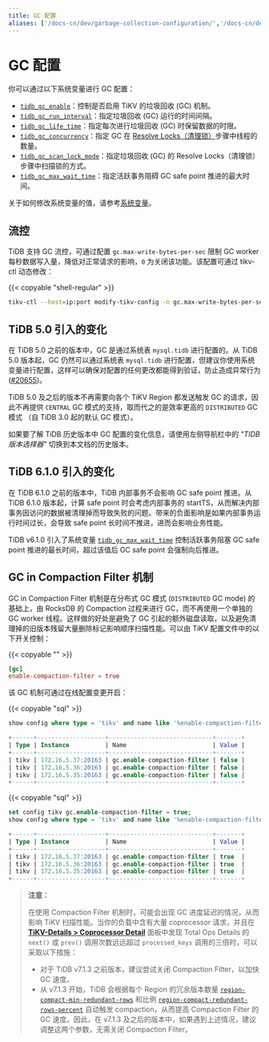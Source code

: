 ```yaml
---
title: GC 配置
aliases: ['/docs-cn/dev/garbage-collection-configuration/','/docs-cn/dev/reference/garbage-collection/configuration/']
---
```


# GC 配置

你可以通过以下系统变量进行 GC 配置：

* [`tidb_gc_enable`](/system-variables.md#tidb_gc_enable-从-v50-版本开始引入)：控制是否启用 TiKV 的垃圾回收 (GC) 机制。
* [`tidb_gc_run_interval`](/system-variables.md#tidb_gc_run_interval-从-v50-版本开始引入)：指定垃圾回收 (GC) 运行的时间间隔。
* [`tidb_gc_life_time`](/system-variables.md#tidb_gc_life_time-从-v50-版本开始引入)：指定每次进行垃圾回收 (GC) 时保留数据的时限。
* [`tidb_gc_concurrency`](/system-variables.md#tidb_gc_concurrency-从-v50-版本开始引入)：指定 GC 在 [Resolve Locks（清理锁）](/garbage-collection-overview.md#resolve-locks清理锁)步骤中线程的数量。
* [`tidb_gc_scan_lock_mode`](/system-variables.md#tidb_gc_scan_lock_mode-从-v50-版本开始引入)：指定垃圾回收 (GC) 的 Resolve Locks（清理锁）步骤中扫描锁的方式。
* [`tidb_gc_max_wait_time`](/system-variables.md#tidb_gc_max_wait_time-从-v610-版本开始引入)：指定活跃事务阻碍 GC safe point 推进的最大时间。

关于如何修改系统变量的值，请参考[系统变量](/system-variables.md)。

## 流控

TiDB 支持 GC 流控，可通过配置 `gc.max-write-bytes-per-sec` 限制 GC worker 每秒数据写入量，降低对正常请求的影响，`0` 为关闭该功能。该配置可通过 tikv-ctl 动态修改：

{{< copyable "shell-regular" >}}

```bash
tikv-ctl --host=ip:port modify-tikv-config -n gc.max-write-bytes-per-sec -v 10MB
```

## TiDB 5.0 引入的变化

在 TiDB 5.0 之前的版本中，GC 是通过系统表 `mysql.tidb` 进行配置的。从 TiDB 5.0 版本起，GC 仍然可以通过系统表 `mysql.tidb` 进行配置，但建议你使用系统变量进行配置，这样可以确保对配置的任何更改都能得到验证，防止造成异常行为 ([#20655](https://github.com/pingcap/tidb/issues/20655))。

TiDB 5.0 及之后的版本不再需要向各个 TiKV Region 都发送触发 GC 的请求，因此不再提供 `CENTRAL` GC 模式的支持，取而代之的是效率更高的 `DISTRIBUTED` GC 模式 （自 TiDB 3.0 起的默认 GC 模式）。

如果要了解 TiDB 历史版本中 GC 配置的变化信息，请使用左侧导航栏中的 _"TIDB 版本选择器"_ 切换到本文档的历史版本。

## TiDB 6.1.0 引入的变化

在 TiDB 6.1.0 之前的版本中，TiDB 内部事务不会影响 GC safe point 推进。从 TiDB 6.1.0 版本起，计算 safe point 时会考虑内部事务的 startTS，从而解决内部事务因访问的数据被清理掉而导致失败的问题。带来的负面影响是如果内部事务运行时间过长，会导致 safe point 长时间不推进，进而会影响业务性能。

TiDB v6.1.0 引入了系统变量 [`tidb_gc_max_wait_time`](/system-variables.md#tidb_gc_max_wait_time-从-v610-版本开始引入) 控制活跃事务阻塞 GC safe point 推进的最长时间，超过该值后 GC safe point 会强制向后推进。

## GC in Compaction Filter 机制

GC in Compaction Filter 机制是在分布式 GC 模式 (`DISTRIBUTED` GC mode) 的基础上，由 RocksDB 的 Compaction 过程来进行 GC，而不再使用一个单独的 GC worker 线程。这样做的好处是避免了 GC 引起的额外磁盘读取，以及避免清理掉的旧版本残留大量删除标记影响顺序扫描性能。可以由 TiKV 配置文件中的以下开关控制：

{{< copyable "" >}}

```toml
[gc]
enable-compaction-filter = true
```

该 GC 机制可通过在线配置变更开启：

{{< copyable "sql" >}}

```sql
show config where type = 'tikv' and name like '%enable-compaction-filter%';
```

```sql
+------+-------------------+-----------------------------+-------+
| Type | Instance          | Name                        | Value |
+------+-------------------+-----------------------------+-------+
| tikv | 172.16.5.37:20163 | gc.enable-compaction-filter | false |
| tikv | 172.16.5.36:20163 | gc.enable-compaction-filter | false |
| tikv | 172.16.5.35:20163 | gc.enable-compaction-filter | false |
+------+-------------------+-----------------------------+-------+
```

{{< copyable "sql" >}}

```sql
set config tikv gc.enable-compaction-filter = true;
show config where type = 'tikv' and name like '%enable-compaction-filter%';
```

```sql
+------+-------------------+-----------------------------+-------+
| Type | Instance          | Name                        | Value |
+------+-------------------+-----------------------------+-------+
| tikv | 172.16.5.37:20163 | gc.enable-compaction-filter | true  |
| tikv | 172.16.5.36:20163 | gc.enable-compaction-filter | true  |
| tikv | 172.16.5.35:20163 | gc.enable-compaction-filter | true  |
+------+-------------------+-----------------------------+-------+
```

> **注意：**
>
> 在使用 Compaction Filter 机制时，可能会出现 GC 进度延迟的情况，从而影响 TiKV 扫描性能。当你的负载中含有大量 coprocessor 请求，并且在 [**TiKV-Details > Coprocessor Detail**](/grafana-tikv-dashboard.md#coprocessor-detail) 面板中发现 Total Ops Details 的 `next()` 或 `prev()` 调用次数远远超过 `processed_keys` 调用的三倍时，可以采取以下措施：
> 
> - 对于 TiDB v7.1.3 之前版本，建议尝试关闭 Compaction Filter，以加快 GC 速度。
> - 从 v7.1.3 开始，TiDB 会根据每个 Region 的冗余版本数量 [`region-compact-min-redundant-rows`](/tikv-configuration-file.md#region-compact-min-redundant-rows-从-v710-版本开始引入) 和比例 [`region-compact-redundant-rows-percent`](/tikv-configuration-file.md#region-compact-redundant-rows-percent-从-v710-版本开始引入) 自动触发 compaction，从而提高 Compaction Filter 的 GC 速度。因此，在 v7.1.3 及之后的版本中，如果遇到上述情况，建议调整这两个参数，无需关闭 Compaction Filter。
